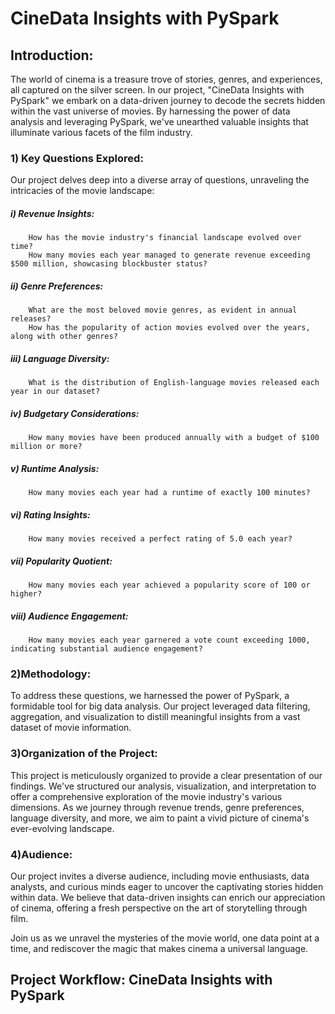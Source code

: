 #                                                                                       CineData Insights with PySpark


## Introduction:
The world of cinema is a treasure trove of stories, genres, and experiences, all captured on the silver screen. In our project, "CineData Insights with PySpark" we embark on a data-driven journey to decode the secrets hidden within the vast universe of movies. By harnessing the power of data analysis and leveraging PySpark, we've unearthed valuable insights that illuminate various facets of the film industry.


### 1) Key Questions Explored:

Our project delves deep into a diverse array of questions, unraveling the intricacies of the movie landscape:

#####    i) Revenue Insights:
        How has the movie industry's financial landscape evolved over time?
        How many movies each year managed to generate revenue exceeding $500 million, showcasing blockbuster status?

#####    ii) Genre Preferences:
        What are the most beloved movie genres, as evident in annual releases?
        How has the popularity of action movies evolved over the years, along with other genres?

#####    iii) Language Diversity:
        What is the distribution of English-language movies released each year in our dataset?

#####    iv) Budgetary Considerations:
        How many movies have been produced annually with a budget of $100 million or more?

#####    v) Runtime Analysis:
        How many movies each year had a runtime of exactly 100 minutes?

#####    vi) Rating Insights:
        How many movies received a perfect rating of 5.0 each year?

#####    vii) Popularity Quotient:
        How many movies each year achieved a popularity score of 100 or higher?

#####    viii) Audience Engagement:
        How many movies each year garnered a vote count exceeding 1000, indicating substantial audience engagement?


### 2)Methodology:

To address these questions, we harnessed the power of PySpark, a formidable tool for big data analysis. Our project leveraged data filtering, aggregation, and visualization to distill meaningful insights from a vast dataset of movie information.


### 3)Organization of the Project:

This project is meticulously organized to provide a clear presentation of our findings. We've structured our analysis, visualization, and interpretation to offer a comprehensive exploration of the movie industry's various dimensions. As we journey through revenue trends, genre preferences, language diversity, and more, we aim to paint a vivid picture of cinema's ever-evolving landscape.


### 4)Audience:

Our project invites a diverse audience, including movie enthusiasts, data analysts, and curious minds eager to uncover the captivating stories hidden within data. We believe that data-driven insights can enrich our appreciation of cinema, offering a fresh perspective on the art of storytelling through film.

Join us as we unravel the mysteries of the movie world, one data point at a time, and rediscover the magic that makes cinema a universal language.


## Project Workflow: CineData Insights with PySpark

